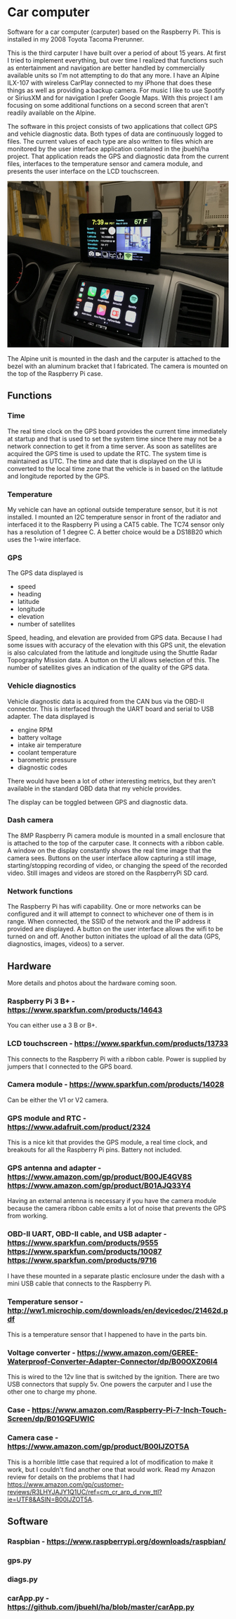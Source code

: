 # Car computer

Software for a car computer (carputer) based on the Raspberry Pi.  This is installed in my 2008 Toyota Tacoma Prerunner.

This is the third carputer I have built over a period of about 15 years.  At first I tried to implement everything, but over time I realized that functions such as entertainment and navigation are better handled by commercially available units so I'm not attempting to do that any more.  I have an Alpine ILX-107 with wireless CarPlay connected to my iPhone that does these things as well as providing a backup camera.  For music I like to use Spotify or SiriusXM and for navigation I prefer Google Maps.  With this project I am focusing on some additional functions on a second screen that aren't readily available on the Alpine.

The software in this project consists of two applications that collect GPS and vehicle diagnostic data.  Both types of data are continuously logged to files.  The current values of each type are also written to files which are monitored by the user interface application contained in the jbuehl/ha project.  That application reads the GPS and diagnostic data from the current files, interfaces to the temperature sensor and camera module, and presents the user interface on the LCD touchscreen.

![photo](docs/IMG_6732.JPG)

The Alpine unit is mounted in the dash and the carputer is attached to the bezel with an aluminum bracket that I fabricated.  The camera is mounted on the top of the Raspberry Pi case.

## Functions

### Time

The real time clock on the GPS board provides the current time immediately at startup and that is used to set the system time since there may not be a network connection to get it from a time server.  As soon as satellites are acquired the GPS time is used to update the RTC.  The system time is maintained as UTC.  The time and date that is displayed on the UI is converted to the local time zone that the vehicle is in based on the latitude and longitude reported by the GPS.

### Temperature

My vehicle can have an optional outside temperature sensor, but it is not installed.  I mounted an I2C temperature sensor in front of the radiator and interfaced it to the Raspberry Pi using a CAT5 cable.  The TC74 sensor only has a resolution of 1 degree C.  A better choice would be a DS18B20 which uses the 1-wire interface.

### GPS

The GPS data displayed is

- speed
- heading
- latitude
- longitude
- elevation
- number of satellites

Speed, heading, and elevation are provided from GPS data.  Because I had some issues with accuracy of the elevation with this GPS unit, the elevation is also calculated from the latitude and longitude using the Shuttle Radar Topography Mission data.  A button on the UI allows selection of this.  The number of satellites gives an indication of the quality of the GPS data.  

### Vehicle diagnostics

Vehicle diagnostic data is acquired from the CAN bus via the OBD-II connector.  This is interfaced through the UART board and serial to USB adapter.  The data displayed is

- engine RPM
- battery voltage
- intake air temperature
- coolant temperature
- barometric pressure
- diagnostic codes

There would have been a lot of other interesting metrics, but they aren't available in the standard OBD data that my vehicle provides.

The display can be toggled between GPS and diagnostic data.

### Dash camera

The 8MP Raspberry Pi camera module is mounted in a small enclosure that is attached to the top of the carputer case.  It connects with a ribbon cable.  A window on the display constantly shows the real time image that the camera sees.  Buttons on the user interface allow capturing a still image, starting/stopping recording of video, or changing the speed of the recorded video.  Still images and videos are stored on the RaspberryPi SD card.

### Network functions

The Raspberry Pi has wifi capability.  One or more networks can be configured and it will attempt to connect to whichever one of them is in range.  When connected, the SSID of the network and the IP address it provided are displayed.  A button on the user interface allows the wifi to be turned on and off.  Another button initiates the upload of all the data (GPS, diagnostics, images, videos) to a server.

## Hardware

More details and photos about the hardware coming soon.

### Raspberry Pi 3 B+ - https://www.sparkfun.com/products/14643

You can either use a 3 B or B+.

### LCD touchscreen - https://www.sparkfun.com/products/13733

This connects to the Raspberry Pi with a ribbon cable.  Power is supplied by jumpers that I connected to the GPS board.

### Camera module - https://www.sparkfun.com/products/14028

Can be either the V1 or V2 camera.

### GPS module and RTC - https://www.adafruit.com/product/2324

This is a nice kit that provides the GPS module, a real time clock, and breakouts for all the Raspberry Pi pins.  Battery not included.

### GPS antenna and adapter - https://www.amazon.com/gp/product/B00JE4GV8S https://www.amazon.com/gp/product/B01AJQ33Y4

Having an external antenna is necessary if you have the camera module because the camera ribbon cable emits a lot of noise that prevents the GPS from working.

### OBD-II UART, OBD-II cable, and USB adapter - https://www.sparkfun.com/products/9555 https://www.sparkfun.com/products/10087 https://www.sparkfun.com/products/9716

I have these mounted in a separate plastic enclosure under the dash with a mini USB cable that connects to the Raspberry Pi.

### Temperature sensor - http://ww1.microchip.com/downloads/en/devicedoc/21462d.pdf

This is a temperature sensor that I happened to have in the parts bin.

### Voltage converter - https://www.amazon.com/GEREE-Waterproof-Converter-Adapter-Connector/dp/B00OXZ06I4

This is wired to the 12v line that is switched by the ignition.  There are two USB connectors that supply 5v.  One powers the carputer and I use the other one to charge my phone.

### Case - https://www.amazon.com/Raspberry-Pi-7-Inch-Touch-Screen/dp/B01GQFUWIC
### Camera case - https://www.amazon.com/gp/product/B00IJZOT5A

This is a horrible little case that required a lot of modification to make it work, but I couldn't find another one that would work.
Read my Amazon review for details on the problems that I had https://www.amazon.com/gp/customer-reviews/R3LHYJAJY1Q1UC/ref=cm_cr_arp_d_rvw_ttl?ie=UTF8&ASIN=B00IJZOT5A.

## Software

### Raspbian - https://www.raspberrypi.org/downloads/raspbian/
### gps.py
### diags.py
### carApp.py - https://github.com/jbuehl/ha/blob/master/carApp.py
